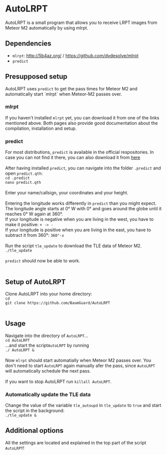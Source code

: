 # AutoLRPT
AutoLRPT is a small program that allows you to receive LRPT images from Meteor M2 automatically by using mlrpt.<br />

## Dependencies
- `mlrpt`: http://5b4az.org/ / https://github.com/dvdesolve/mlrpt<br />
- `predict`<br />

## Presupposed setup
AutoLRPT uses `predict` to get the pass times for Meteor M2 and automatically start ´mlrpt´ when Meteor-M2 passes over.<br />
### mlrpt<br />
If you haven't installed `mlrpt` yet, you can download it from one of the links mentioned above. Both pages also provide good documentation about the compilation, installation and setup.<br />
### predict<br />
For most distributions, `predict` is available in the official respositories. In case you can not find it there, you can also download it from [here](https://www.qsl.net/kd2bd/predict.html)<br />
<br />
After having installed `predict`, you can navigate into the folder `.predict` and open `predict.qth`:<br />
`cd .predict`<br />
`nano predict.qth`<br /><br />
Enter your name/callsign, your coordinates and your height.<br /><br />
Entering the longitude works differently in `predict` than you might expect. The longitude angle starts at 0° W with 0° and goes around the globe until it reaches 0° W again at 360°.<br />
If your longitude is negative when you are living in the west, you have to make it positive: `+ -> -`<br />
If your longitude is positive when you are living in the east, you have to subtract it from 360°: `360°-x`<br />
<br />
Run the script `tle_update` to download the TLE data of Meteor M2.
<br />
`./tle_update`
<br />
<br />
`predict` should now be able to work.<br />
<br />
## Setup of AutoLRPT<br />
Clone AutoLRPT into your home directory:<br />
`cd`<br />
`git clone https://github.com/BaumGuard/AutoLRPT`<br />
<br />
## Usage
Navigate into the directory of `AutoLRPT`...<br />
`cd AutoLRPT`<br />
...and start the script`AutoLRPT` by running<br />
`./ AutoLRPT &`<br />
<br />
Now `mlrpt` should start automatially when Meteor M2 passes over. You don't need to start `AutoLRPT` again manually afer the pass, since `AutoLRPT` will automatically schedule the next pass.<br />
<br />
If you want to stop AutoLRPT run `killall AutoLRPT`.
<br />

### Automatically update the TLE data<br />
Change the value of the variable `tle_autoupd` in `tle_update` to `true` and start the script in the background:<br />
`./tle_update &`

## Additional options

All the settings are located and explained in the top part of the script `AutoLRPT`!
